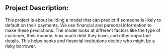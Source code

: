 ## **Project Description:**
This project is about building a model that can predict if someone is likely to default on their payments. We use financial and personal information to make these predictions. The model looks at different factors like the type of customer, their income, how much debt they have, and other important details. This helps banks and financial institutions decide who might be a risky borrower.
